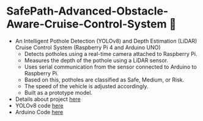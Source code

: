 # SafePath-Advanced-Obstacle-Aware-Cruise-Control-System 🚗
- An Intelligent Pothole Detection (YOLOv8) and Depth Estimation (LiDAR) Cruise Control System (Raspberry Pi 4 and Arduino UNO)
    - Detects potholes using a real-time camera attached to Raspberry Pi.
    - Measures the depth of the pothole using a LiDAR sensor.
    - Uses serial communication from the sensor connected to Arduino to Raspberry Pi.
    - Based on this, potholes are classified as Safe, Medium, or Risk.
    - The speed of the vehicle is adjusted accordingly.
    - Built as a prototype model.
- Details about project [here](https://github.com/VarshaS-37/SafePath---Advanced-Obstacle-Aware-Cruise-Control-System/blob/main/Project_Ppt.pdf)
- YOLOv8 code [here](https://github.com/VarshaS-37/SafePath---Advanced-Obstacle-Aware-Cruise-Control-System/blob/main/pothole_Detection_YOLO_V8.ipynb)
- Arduino Code [here](https://github.com/VarshaS-37/SafePath---Advanced-Obstacle-Aware-Cruise-Control-System/blob/main/proj_final.ino)
